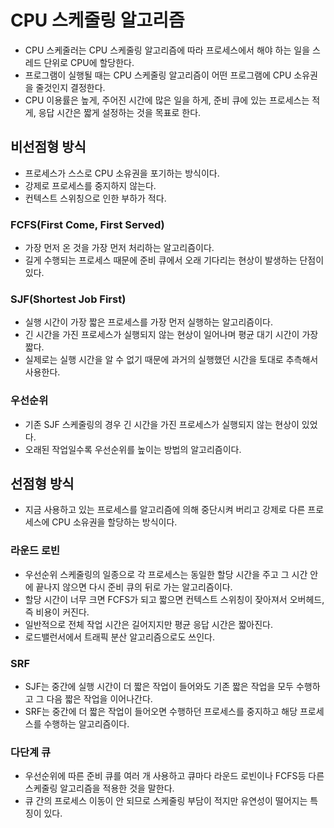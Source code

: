 # CPU 스케줄링 알고리즘

- CPU 스케줄러는 CPU 스케줄링 알고리즘에 따라 프로세스에서 해야 하는 일을 스레드 단위로 CPU에 할당한다.
- 프로그램이 실행될 때는 CPU 스케줄링 알고리즘이 어떤 프로그램에 CPU 소유권을 줄것인지 결정한다.
- CPU 이용률은 높게, 주어진 시간에 많은 일을 하게, 준비 큐에 있는 프로세스는 적게, 응답 시간은 짧게 설정하는 것을 목표로 한다.

## 비선점형 방식

- 프로세스가 스스로 CPU 소유권을 포기하는 방식이다.
- 강제로 프로세스를 중지하지 않는다.
- 컨텍스트 스위칭으로 인한 부하가 적다.

### FCFS(First Come, First Served)

- 가장 먼저 온 것을 가장 먼저 처리하는 알고리즘이다.
- 길게 수행되는 프로세스 때문에 준비 큐에서 오래 기다리는 현상이 발생하는 단점이 있다.

### SJF(Shortest Job First)

- 실행 시간이 가장 짧은 프로세스를 가장 먼저 실행하는 알고리즘이다.
- 긴 시간을 가진 프로세스가 실행되지 않는 현상이 일어나며 평균 대기 시간이 가장 짧다.
- 실제로는 실행 시간을 알 수 없기 때문에 과거의 실행했던 시간을 토대로 추측해서 사용한다.

### 우선순위

- 기존 SJF 스케줄링의 경우 긴 시간을 가진 프로세스가 실행되지 않는 현상이 있었다.
- 오래된 작업일수록 우선순위를 높이는 방법의 알고리즘이다.

## 선점형 방식

- 지금 사용하고 있는 프로세스를 알고리즘에 의해 중단시켜 버리고 강제로 다른 프로세스에 CPU 소유권을 할당하는 방식이다.

### 라운드 로빈

- 우선순위 스케줄링의 일종으로 각 프로세스는 동일한 할당 시간을 주고 그 시간 안에 끝나지 않으면 다시 준비 큐의 뒤로 가는 알고리즘이다.
- 할당 시간이 너무 크면 FCFS가 되고 짧으면 컨텍스트 스위칭이 잦아져서 오버헤드, 즉 비용이 커진다.
- 일반적으로 전체 작업 시간은 길어지지만 평균 응답 시간은 짧아진다.
- 로드밸런서에서 트래픽 분산 알고리즘으로도 쓰인다.

### SRF

- SJF는 중간에 실행 시간이 더 짧은 작업이 들어와도 기존 짧은 작업을 모두 수행하고 그 다음 짧은 작업을 이어나간다.
- SRF는 중간에 더 짧은 작업이 들어오면 수행하던 프로세스를 중지하고 해당 프로세스를 수행하는 알고리즘이다.

### 다단계 큐

- 우선순위에 따른 준비 큐를 여러 개 사용하고 큐마다 라운드 로빈이나 FCFS등 다른 스케줄링 알고리즘을 적용한 것을 말한다.
- 큐 간의 프로세스 이동이 안 되므로 스케줄링 부담이 적지만 유연성이 떨어지는 특징이 있다.
